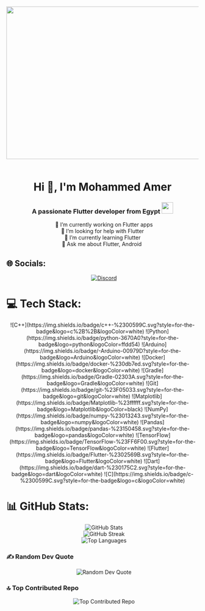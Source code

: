 <p align="center">
  <a>
    <img src="https://sp-ao.shortpixel.ai/client/to_auto,q_glossy,ret_img,w_1500,h_681/https://patronhunt.com/wp-content/uploads/2022/09/Scrub_in_Japan_1643698037.gif" width="1920" height="400">
  </a>
</p>

<h1 align="center">Hi 👋, I'm Mohammed Amer</h1>
<h3 align="center">A passionate Flutter developer from Egypt <img src="https://media.giphy.com/media/WUlplcMpOCEmTGBtBW/giphy.gif" width="30"> </h3>

<div align="center">
  🔭 I’m currently working on Flutter apps<br>🤝 I’m looking for help with Flutter<br>🌱 I’m currently learning Flutter <br>💬 Ask me about Flutter, Android 
</div>

## 🌐 Socials:
<div align="center">
  <a href="https://discord.gg/noobmaster993630"><img src="https://img.shields.io/badge/Discord-%237289DA.svg?logo=discord&logoColor=white" alt="Discord"></a>
</div>

# 💻 Tech Stack:
<div align="center">
  ![C++](https://img.shields.io/badge/c++-%2300599C.svg?style=for-the-badge&logo=c%2B%2B&logoColor=white) ![Python](https://img.shields.io/badge/python-3670A0?style=for-the-badge&logo=python&logoColor=ffdd54) ![Arduino](https://img.shields.io/badge/-Arduino-00979D?style=for-the-badge&logo=Arduino&logoColor=white) ![Docker](https://img.shields.io/badge/docker-%230db7ed.svg?style=for-the-badge&logo=docker&logoColor=white) ![Gradle](https://img.shields.io/badge/Gradle-02303A.svg?style=for-the-badge&logo=Gradle&logoColor=white) ![Git](https://img.shields.io/badge/git-%23F05033.svg?style=for-the-badge&logo=git&logoColor=white) ![Matplotlib](https://img.shields.io/badge/Matplotlib-%23ffffff.svg?style=for-the-badge&logo=Matplotlib&logoColor=black) ![NumPy](https://img.shields.io/badge/numpy-%23013243.svg?style=for-the-badge&logo=numpy&logoColor=white) ![Pandas](https://img.shields.io/badge/pandas-%23150458.svg?style=for-the-badge&logo=pandas&logoColor=white) ![TensorFlow](https://img.shields.io/badge/TensorFlow-%23FF6F00.svg?style=for-the-badge&logo=TensorFlow&logoColor=white) ![Flutter](https://img.shields.io/badge/Flutter-%2302569B.svg?style=for-the-badge&logo=Flutter&logoColor=white) ![Dart](https://img.shields.io/badge/dart-%230175C2.svg?style=for-the-badge&logo=dart&logoColor=white) ![C](https://img.shields.io/badge/c-%2300599C.svg?style=for-the-badge&logo=c&logoColor=white)
</div>


# 📊 GitHub Stats:
<div align="center">
  <img src="https://github-readme-stats.vercel.app/api?username=3AMERll&theme=dark&hide_border=false&include_all_commits=true&count_private=true" alt="GitHub Stats"/><br/>
  <img src="https://github-readme-streak-stats.herokuapp.com/?user=3AMERll&theme=dark&hide_border=false" alt="GitHub Streak"/><br/>
  <img src="https://github-readme-stats.vercel.app/api/top-langs/?username=3AMERll&theme=dark&hide_border=false&include_all_commits=true&count_private=true&layout=compact" alt="Top Languages"/>
</div>

### ✍️ Random Dev Quote
<div align="center">
  <img src="https://quotes-github-readme.vercel.app/api?type=horizontal&theme=dark" alt="Random Dev Quote"/>
</div>

### 🔝 Top Contributed Repo
<div align="center">
  <img src="https://github-contributor-stats.vercel.app/api?username=3AMERll&limit=5&theme=dark&combine_all_yearly_contributions=true" alt="Top Contributed Repo"/>
</div>
